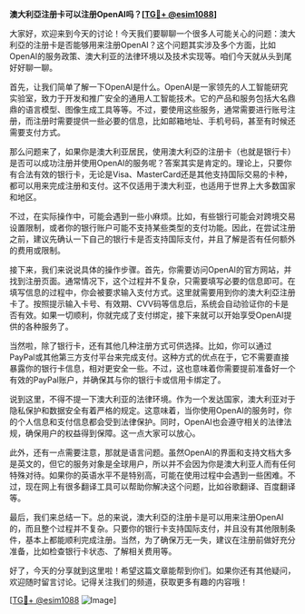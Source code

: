**澳大利亞注册卡可以注册OpenAI吗？[[TG💪+ @esim1088](https://t.me/s/esim1088)]**

大家好，欢迎来到今天的讨论！今天我们要聊聊一个很多人可能关心的问题：澳大利亞的注册卡是否能够用来注册OpenAI？这个问题其实涉及多个方面，比如OpenAI的服务政策、澳大利亚的法律环境以及技术实现等。咱们今天就从头到尾好好聊一聊。

首先，让我们简单了解一下OpenAI是什么。OpenAI是一家领先的人工智能研究实验室，致力于开发和推广安全的通用人工智能技术。它的产品和服务包括大名鼎鼎的语言模型、图像生成工具等等。不过，要使用这些服务，通常需要进行账号注册，而注册时需要提供一些必要的信息，比如邮箱地址、手机号码，甚至有时候还需要支付方式。

那么问题来了，如果你是澳大利亚居民，使用澳大利亞的注册卡（也就是银行卡）是否可以成功注册并使用OpenAI的服务呢？答案其实是肯定的。理论上，只要你有合法有效的银行卡，无论是Visa、MasterCard还是其他支持国际交易的卡种，都可以用来完成注册和支付。这不仅适用于澳大利亚，也适用于世界上大多数国家和地区。

不过，在实际操作中，可能会遇到一些小麻烦。比如，有些银行可能会对跨境交易设置限制，或者你的银行账户可能不支持某些类型的支付功能。因此，在尝试注册之前，建议先确认一下自己的银行卡是否支持国际支付，并且了解是否有任何额外的费用或限制。

接下来，我们来说说具体的操作步骤。首先，你需要访问OpenAI的官方网站，并找到注册页面。通常情况下，这个过程并不复杂，只需要填写必要的信息即可。在填写信息的过程中，你会被要求输入支付方式。这里就需要用到你的澳大利亞注册卡了。按照提示输入卡号、有效期、CVV码等信息后，系统会自动验证你的卡是否有效。如果一切顺利，你就完成了支付绑定，接下来就可以开始享受OpenAI提供的各种服务了。

当然啦，除了银行卡，还有其他几种注册方式可供选择。比如，你可以通过PayPal或其他第三方支付平台来完成支付。这种方式的优点在于，它不需要直接暴露你的银行卡信息，相对更安全一些。不过，这也意味着你需要提前准备好一个有效的PayPal账户，并确保其与你的银行卡或信用卡绑定了。

说到这里，不得不提一下澳大利亚的法律环境。作为一个发达国家，澳大利亚对于隐私保护和数据安全有着严格的规定。这意味着，当你使用OpenAI的服务时，你的个人信息和支付信息都会受到法律保护。同时，OpenAI也会遵守相关的法律法规，确保用户的权益得到保障。这一点大家可以放心。

此外，还有一点需要注意，那就是语言问题。虽然OpenAI的界面和支持文档大多是英文的，但它的服务对象是全球用户，所以并不会因为你是澳大利亚人而有任何特殊对待。如果你的英语水平不是特别高，可能在使用过程中会遇到一些困难。不过，现在网上有很多翻译工具可以帮助你解决这个问题，比如谷歌翻译、百度翻译等。

最后，我们来总结一下。总的来说，澳大利亞的注册卡是可以用来注册OpenAI的，而且整个过程并不复杂。只要你的银行卡支持国际支付，并且没有其他限制条件，基本上都能顺利完成注册。当然，为了确保万无一失，建议在注册前做好充分准备，比如检查银行卡状态、了解相关费用等。

好了，今天的分享就到这里啦！希望这篇文章能帮到你们。如果你还有其他疑问，欢迎随时留言讨论。记得关注我们的频道，获取更多有趣的内容哦！

[[TG💪+ @esim1088](https://t.me/s/esim1088) ![Image](https://i.postimg.cc/4NQfJmqS/Snipaste-2025-05-13-00-14-12.png)]